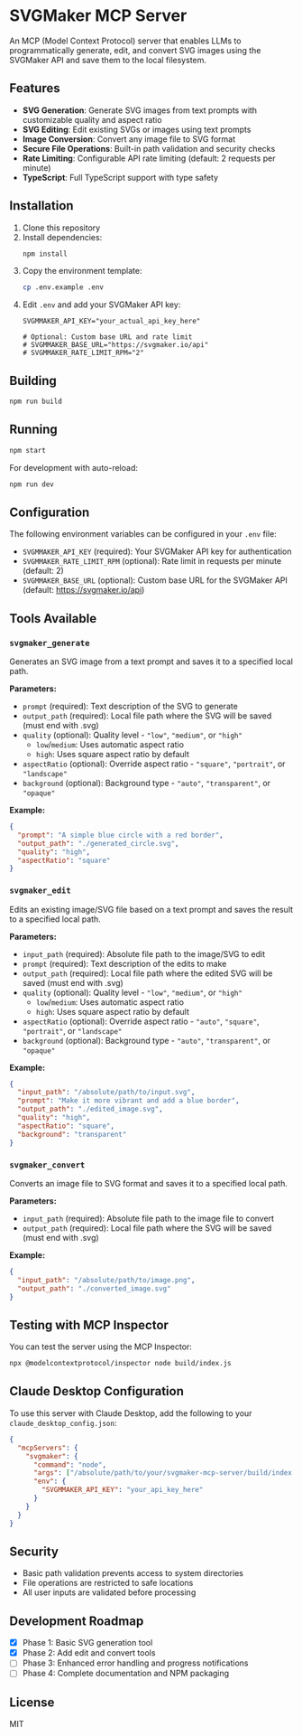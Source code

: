 # SVGMaker MCP Server

An MCP (Model Context Protocol) server that enables LLMs to programmatically generate, edit, and convert SVG images using the SVGMaker API and save them to the local filesystem.

## Features

- **SVG Generation**: Generate SVG images from text prompts with customizable quality and aspect ratio
- **SVG Editing**: Edit existing SVGs or images using text prompts
- **Image Conversion**: Convert any image file to SVG format
- **Secure File Operations**: Built-in path validation and security checks
- **Rate Limiting**: Configurable API rate limiting (default: 2 requests per minute)
- **TypeScript**: Full TypeScript support with type safety

## Installation

1. Clone this repository
2. Install dependencies:
   ```bash
   npm install
   ```
3. Copy the environment template:
   ```bash
   cp .env.example .env
   ```
4. Edit `.env` and add your SVGMaker API key:
   ```
   SVGMMAKER_API_KEY="your_actual_api_key_here"
   
   # Optional: Custom base URL and rate limit
   # SVGMMAKER_BASE_URL="https://svgmaker.io/api"
   # SVGMMAKER_RATE_LIMIT_RPM="2"
   ```

## Building

```bash
npm run build
```

## Running

```bash
npm start
```

For development with auto-reload:
```bash
npm run dev
```

## Configuration

The following environment variables can be configured in your `.env` file:

- `SVGMMAKER_API_KEY` (required): Your SVGMaker API key for authentication
- `SVGMMAKER_RATE_LIMIT_RPM` (optional): Rate limit in requests per minute (default: 2)
- `SVGMMAKER_BASE_URL` (optional): Custom base URL for the SVGMaker API (default: https://svgmaker.io/api)

## Tools Available

### `svgmaker_generate`

Generates an SVG image from a text prompt and saves it to a specified local path.

**Parameters:**
- `prompt` (required): Text description of the SVG to generate
- `output_path` (required): Local file path where the SVG will be saved (must end with .svg)
- `quality` (optional): Quality level - `"low"`, `"medium"`, or `"high"`
  - `low`/`medium`: Uses automatic aspect ratio
  - `high`: Uses square aspect ratio by default
- `aspectRatio` (optional): Override aspect ratio - `"square"`, `"portrait"`, or `"landscape"`
- `background` (optional): Background type - `"auto"`, `"transparent"`, or `"opaque"`

**Example:**
```json
{
  "prompt": "A simple blue circle with a red border",
  "output_path": "./generated_circle.svg",
  "quality": "high",
  "aspectRatio": "square"
}
```

### `svgmaker_edit`

Edits an existing image/SVG file based on a text prompt and saves the result to a specified local path.

**Parameters:**
- `input_path` (required): Absolute file path to the image/SVG to edit
- `prompt` (required): Text description of the edits to make
- `output_path` (required): Local file path where the edited SVG will be saved (must end with .svg)
- `quality` (optional): Quality level - `"low"`, `"medium"`, or `"high"`
  - `low`/`medium`: Uses automatic aspect ratio
  - `high`: Uses square aspect ratio by default
- `aspectRatio` (optional): Override aspect ratio - `"auto"`, `"square"`, `"portrait"`, or `"landscape"`
- `background` (optional): Background type - `"auto"`, `"transparent"`, or `"opaque"`

**Example:**
```json
{
  "input_path": "/absolute/path/to/input.svg",
  "prompt": "Make it more vibrant and add a blue border",
  "output_path": "./edited_image.svg",
  "quality": "high",
  "aspectRatio": "square",
  "background": "transparent"
}
```

### `svgmaker_convert`

Converts an image file to SVG format and saves it to a specified local path.

**Parameters:**
- `input_path` (required): Absolute file path to the image file to convert
- `output_path` (required): Local file path where the SVG will be saved (must end with .svg)

**Example:**
```json
{
  "input_path": "/absolute/path/to/image.png",
  "output_path": "./converted_image.svg"
}
```

## Testing with MCP Inspector

You can test the server using the MCP Inspector:

```bash
npx @modelcontextprotocol/inspector node build/index.js
```

## Claude Desktop Configuration

To use this server with Claude Desktop, add the following to your `claude_desktop_config.json`:

```json
{
  "mcpServers": {
    "svgmaker": {
      "command": "node",
      "args": ["/absolute/path/to/your/svgmaker-mcp-server/build/index.js"],
      "env": {
        "SVGMMAKER_API_KEY": "your_api_key_here"
      }
    }
  }
}
```

## Security

- Basic path validation prevents access to system directories
- File operations are restricted to safe locations
- All user inputs are validated before processing

## Development Roadmap

- [x] Phase 1: Basic SVG generation tool
- [x] Phase 2: Add edit and convert tools
- [ ] Phase 3: Enhanced error handling and progress notifications
- [ ] Phase 4: Complete documentation and NPM packaging

## License

MIT
